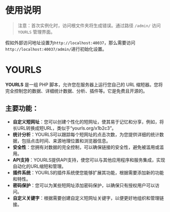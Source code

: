 # 使用说明

> 注意：首次实例化时，访问根文件夹将生成错误。通过路径 `/admin/` 访问 `YOURLS` 管理界面。

假如外部访问地址设置为`http://localhost:40037`，那么需要访问`http://localhost:40037/admin/`进行初始化设置。

# YOURLS

**YOURLS** 是一组 PHP 脚本，允许您在服务器上运行您自己的 URL 缩短器。您将完全控制您的数据、详细统计数据、分析、插件等。它是免费且开源的。

## 主要功能：

- **自定义短网址**：您可以创建个性化的短网址，使其易于记忆和分享，例如，将长URL转换成短URL，类似于“yourls.org/x1b2c3”。
- **统计分析**：YOURLS可以跟踪每个短网址的点击次数，为您提供详细的统计数据，包括点击时间、来源地理位置和浏览器信息。
- **安全性**：您拥有对数据的完全控制，可以确保链接的安全性，避免被滥用或滥用。
- **API支持**：YOURLS提供API支持，使您可以与其他应用程序和服务集成，实现自动化的URL缩短和管理。
- **插件系统**：YOURLS的插件系统使您能够扩展其功能，根据需要添加新的功能和特性。
- **密码保护**：您可以为某些短网址添加密码保护，以确保只有授权用户可以访问。
- **自定义关键字**：根据需要创建自定义短网址关键字，以便更好地组织和管理链接。